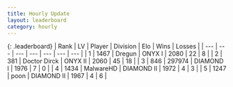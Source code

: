 ```yaml
---
title: Hourly Update
layout: leaderboard
category: hourly
---
```


{: .leaderboard}
| Rank | LV | Player | Division | Elo | Wins | Losses |
| --- | --- | --- | --- | --- | --- | --- |
| <span data-change="1">1</span> | 1467 | <span title="ID: 337810">Dregun</span> | ONYX I | <span data-change="30">2080</span> | <span data-change="5">22</span> | <span data-change="1">8</span> |
| <span data-change="-1">2</span> | 381 | <span title="ID: 67210">Doctor Dirck</span> | ONYX II | <span data-change="0">2060</span> | <span data-change="0">45</span> | <span data-change="0">18</span> |
| <span data-change="0">3</span> | 846 | <span title="ID: 544038">297974</span> | DIAMOND I | <span data-change="0">1976</span> | <span data-change="0">7</span> | <span data-change="0">0</span> |
| <span data-change="1">4</span> | 1434 | <span title="ID: 261794">MalwareHD</span> | DIAMOND II | <span data-change="13">1972</span> | <span data-change="1">4</span> | <span data-change="0">3</span> |
| <span data-change="-1">5</span> | 1247 | <span title="ID: 540690">poon</span> | DIAMOND II | <span data-change="-8">1967</span> | <span data-change="1">4</span> | <span data-change="3">6</span> |